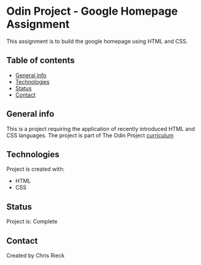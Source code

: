 # Odin Project - Google Homepage Assignment
This assignment is to build the google homepage using HTML and CSS.

## Table of contents
* [General info](#general-into)
* [Technologies](#technologies)
* [Status](#status)
* [Contact](#contact)

## General info
This is a project requiring the application of recently introduced HTML and CSS languages.  The project is part of The Odin Project [curriculum](http://www.theodinproject.com/courses/web-development-101/lessons/html-css)

## Technologies
Project is created with:
* HTML
* CSS

## Status
Project is: Complete

## Contact
Created by Chris Rieck
